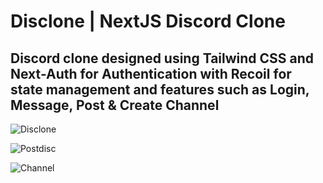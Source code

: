 <h1><b>Disclone</b> | NextJS Discord Clone</h1>

Discord clone designed using **Tailwind CSS** and **Next-Auth** for Authentication with **Recoil** for state management and features such as Login, Message, Post  & Create Channel
--

![Disclone](https://i.ibb.co/4pLGM0p/Screenshot-497.png)

![Postdisc](https://i.ibb.co/hXNptZQ/Screenshot-498.png)

![Channel](https://i.ibb.co/m6hLdMr/Screenshot-499.png)


